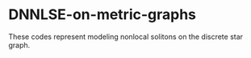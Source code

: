 # DNNLSE-on-metric-graphs
These codes represent modeling nonlocal solitons on the discrete star graph.
